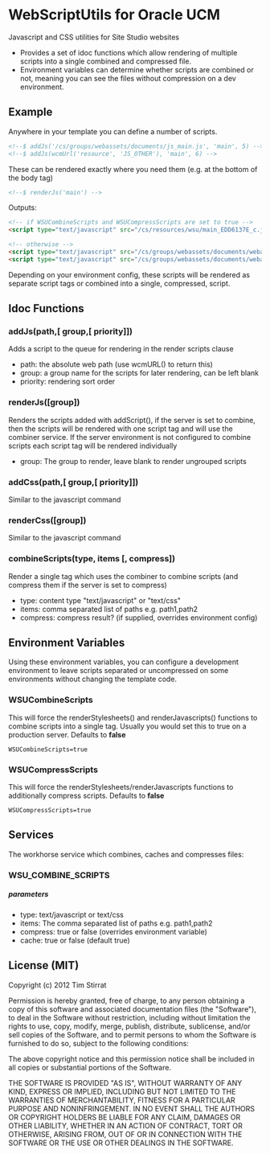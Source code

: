 WebScriptUtils for Oracle UCM
=============================

Javascript and CSS utilities for Site Studio websites

- Provides a set of idoc functions which allow rendering of multiple scripts into a single combined and compressed file.
- Environment variables can determine whether scripts are combined or not, meaning you can see the files without compression on a dev environment.

Example
-------
Anywhere in your template you can define a number of scripts.

```html
<!--$ addJs('/cs/groups/webassets/documents/js_main.js', 'main', 5) -->
<!--$ addJs(wcmUrl('resource', 'JS_OTHER'), 'main', 6) -->
```

These can be rendered exactly where you need them (e.g. at the bottom of the body tag)

```html
<!--$ renderJs('main') -->
```

Outputs:

```html
<!-- if WSUCombineScripts and WSUCompressScripts are set to true -->
<script type="text/javascript" src="/cs/resources/wsu/main_EDD6137E_c.js" id="wsu-combined-0-group-main"></script>

<!-- otherwise -->
<script type="text/javascript" src="/cs/groups/webassets/documents/webasset/js_main.js"></script>
<script type="text/javascript" src="/cs/groups/webassets/documents/webasset/js_other.js"></script>
```

Depending on your environment config, these scripts will be rendered as separate script tags or combined into a single, compressed, script.

Idoc Functions
--------------

### addJs(path,[ group,[ priority]])

Adds a script to the queue for rendering in the render scripts clause
- path: the absolute web path (use wcmURL() to return this)
- group: a group name for the scripts for later rendering, can be left blank
- priority: rendering sort order

### renderJs([group])

Renders the scripts added with addScript(), if the server is set to combine, then the scripts will be rendered with
one script tag and will use the combiner service. If the server environment is not configured to
combine scripts each script tag will be rendered individually
- group: The group to render, leave blank to render ungrouped scripts

### addCss(path,[ group,[ priority]])

Similar to the javascript command

### renderCss([group])

Similar to the javascript command

### combineScripts(type, items [, compress])

Render a single tag which uses the combiner to combine scripts (and compress them if the server is set to compress)
- type: content type "text/javascript" or "text/css"
- items: comma separated list of paths e.g. path1,path2
- compress: compress result? (if supplied, overrides environment config)

Environment Variables
---------------------
Using these environment variables, you can configure a development environment to leave scripts separated or uncompressed on some environments without changing the template code.

### WSUCombineScripts
This will force the renderStylesheets() and renderJavascripts() functions to combine scripts into a single tag. 
Usually you would set this to true on a production server. Defaults to **false**

`WSUCombineScripts=true`

### WSUCompressScripts

This will force the renderStylesheets/renderJavascripts functions to additionally compress scripts. Defaults to **false**

`WSUCompressScripts=true`

Services
--------
The workhorse service which combines, caches and compresses files:

### WSU_COMBINE_SCRIPTS
##### parameters
- type: text/javascript or text/css
- items: The comma separated list of paths e.g. path1,path2
- compress: true or false (overrides environment variable)
- cache: true or false (default true)

License (MIT)
-------------

Copyright (c) 2012 Tim Stirrat

Permission is hereby granted, free of charge, to any person obtaining a copy of this software and associated documentation files (the "Software"), to deal in the Software without restriction, including without limitation the rights to use, copy, modify, merge, publish, distribute, sublicense, and/or sell copies of the Software, and to permit persons to whom the Software is furnished to do so, subject to the following conditions:

The above copyright notice and this permission notice shall be included in all copies or substantial portions of the Software.

THE SOFTWARE IS PROVIDED "AS IS", WITHOUT WARRANTY OF ANY KIND, EXPRESS OR IMPLIED, INCLUDING BUT NOT LIMITED TO THE WARRANTIES OF MERCHANTABILITY, FITNESS FOR A PARTICULAR PURPOSE AND NONINFRINGEMENT. IN NO EVENT SHALL THE AUTHORS OR COPYRIGHT HOLDERS BE LIABLE FOR ANY CLAIM, DAMAGES OR OTHER LIABILITY, WHETHER IN AN ACTION OF CONTRACT, TORT OR OTHERWISE, ARISING FROM, OUT OF OR IN CONNECTION WITH THE SOFTWARE OR THE USE OR OTHER DEALINGS IN THE SOFTWARE.